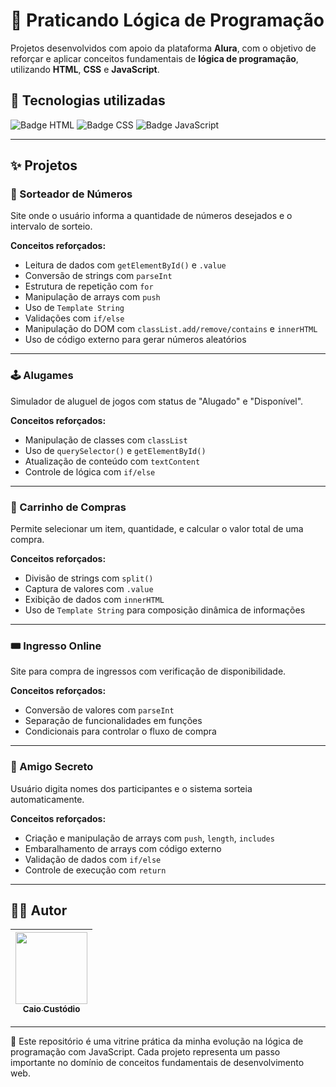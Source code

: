 # 🧠 Praticando Lógica de Programação

Projetos desenvolvidos com apoio da plataforma **Alura**, com o objetivo de reforçar e aplicar conceitos fundamentais de **lógica de programação**, utilizando **HTML**, **CSS** e **JavaScript**.

## 🚀 Tecnologias utilizadas

![Badge HTML](https://img.shields.io/badge/HTML5-E34F26?style=for-the-badge&logo=html5&logoColor=white)
![Badge CSS](https://img.shields.io/badge/CSS3-1572B6?style=for-the-badge&logo=css3&logoColor=white)
![Badge JavaScript](https://img.shields.io/badge/JavaScript-323330?style=for-the-badge&logo=javascript&logoColor=F7DF1E)

---

## ✨ Projetos

### 🎲 Sorteador de Números

Site onde o usuário informa a quantidade de números desejados e o intervalo de sorteio.

**Conceitos reforçados:**
- Leitura de dados com `getElementById()` e `.value`
- Conversão de strings com `parseInt`
- Estrutura de repetição com `for`
- Manipulação de arrays com `push`
- Uso de `Template String`
- Validações com `if/else`
- Manipulação do DOM com `classList.add/remove/contains` e `innerHTML`
- Uso de código externo para gerar números aleatórios

---

### 🕹️ Alugames

Simulador de aluguel de jogos com status de "Alugado" e "Disponível".

**Conceitos reforçados:**
- Manipulação de classes com `classList`
- Uso de `querySelector()` e `getElementById()`
- Atualização de conteúdo com `textContent`
- Controle de lógica com `if/else`

---

### 🛒 Carrinho de Compras

Permite selecionar um item, quantidade, e calcular o valor total de uma compra.

**Conceitos reforçados:**
- Divisão de strings com `split()`
- Captura de valores com `.value`
- Exibição de dados com `innerHTML`
- Uso de `Template String` para composição dinâmica de informações

---

### 🎟️ Ingresso Online

Site para compra de ingressos com verificação de disponibilidade.

**Conceitos reforçados:**
- Conversão de valores com `parseInt`
- Separação de funcionalidades em funções
- Condicionais para controlar o fluxo de compra

---

### 🎁 Amigo Secreto

Usuário digita nomes dos participantes e o sistema sorteia automaticamente.

**Conceitos reforçados:**
- Criação e manipulação de arrays com `push`, `length`, `includes`
- Embaralhamento de arrays com código externo
- Validação de dados com `if/else`
- Controle de execução com `return`

---

## 👨‍💻 Autor

| [<img src="https://avatars.githubusercontent.com/u/208821635?v=4" width=115><br><sub>Caio Custódio</sub>](https://github.com/CaioCusto) |
| :---: |

---

📌 Este repositório é uma vitrine prática da minha evolução na lógica de programação com JavaScript. Cada projeto representa um passo importante no domínio de conceitos fundamentais de desenvolvimento web.
